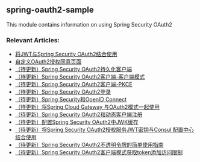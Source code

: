 ## spring-oauth2-sample

This module contains information on using Spring Security OAuth2

### Relevant Articles:

- [将JWT与Spring Security OAuth2结合使用](https://relive27.github.io/2022/06/26/spring-security-oauth2-jwt/)
- [自定义OAuth2授权同意页面](https://relive27.github.io/2022/06/28/custom-oauth2-consent-page/)
- [（待更新）Spring Security OAuth2持久化客户端]()
- [（待更新）Spring Security OAuth2客户端-客户端模式]()  
- [（待更新）Spring Security OAuth2客户端-PKCE]()
- [（待更新）Spring Security OAuth2登录]()
- [（待更新）Spring Security和OpenID Connect]()
- [（待更新）将Spring Cloud Gateway 与OAuth2模式一起使用]()
- [（待更新）Spring Security OAuth2和动态客户端注册]()
- [（待更新）配置Spring Security OAuth2中JWK缓存]()
- [（待更新）将Spring Security OAuth2授权服务JWT密钥与Consul 配置中心结合使用]()
- [（待更新）Spring Security OAuth2不透明令牌的简单使用指南]()
- [（待更新）Spring Security OAuth2客户端模式获取token添加访问限制]()